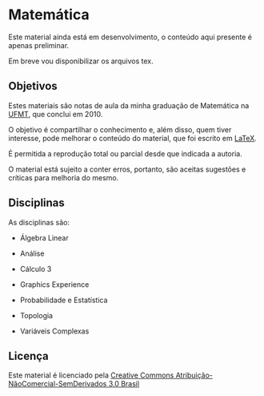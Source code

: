 # Matemática

Este material ainda está em desenvolvimento, o conteúdo aqui presente é apenas preliminar.

Em breve vou disponibilizar os arquivos tex.

## Objetivos

Estes materiais são notas de aula da minha graduação de Matemática na [UFMT][0], que conclui em 2010.

O objetivo é compartilhar o conhecimento e, além disso, quem tiver interesse, pode melhorar o conteúdo do material, que foi escrito em [LaTeX][1].

É permitida a reprodução total ou parcial desde que indicada a autoria.

O material está sujeito a conter erros, portanto, são aceitas sugestões e críticas para melhoria do mesmo.

## Disciplinas

As disciplinas são:

* Álgebra Linear

* Análise

* Cálculo 3

* Graphics Experience

* Probabilidade e Estatística

* Topologia

* Variáveis Complexas

## Licença

Este material é licenciado pela [Creative Commons Atribuição-NãoComercial-SemDerivados 3.0 Brasil][10]

[0]: http://www.ufmt.br/ufmt/site/
[1]: http://latexbr.blogspot.com.br/
[10]: http://creativecommons.org/licenses/by-nc-nd/3.0/br/deed.pt_BR